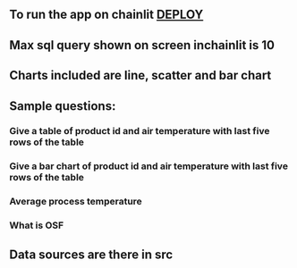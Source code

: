 ## To run the app on chainlit [DEPLOY](DEPLOY_with_Collab(ngrok).ipynb) 
## Max sql query shown on screen inchainlit is 10
## Charts included are line, scatter and bar chart
## Sample questions: 
### Give a table of product id and air temperature with last five rows of the table
### Give a bar chart of product id and air temperature with last five rows of the table
### Average process temperature
### What is OSF
## Data sources are there in src
